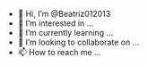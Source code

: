 - 👋 Hi, I’m @Beatriz012013
- 👀 I’m interested in ...
- 🌱 I’m currently learning ...
- 💞️ I’m looking to collaborate on ...
- 📫 How to reach me ...

<!---
Beatriz012013/Beatriz012013 is a ✨ special ✨ repository because its `README.md` (this file) appears on your GitHub profile.
You can click the Preview link to take a look at your changes.
--->
